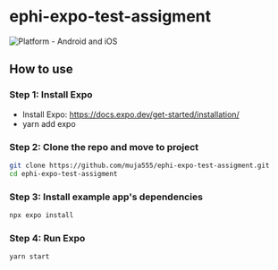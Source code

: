 # ephi-expo-test-assigment

![Platform - Android and iOS](https://img.shields.io/badge/platform-Android%20%7C%20iOS-blue.svg)


## How to use

### Step 1: Install Expo

- Install Expo: https://docs.expo.dev/get-started/installation/
- yarn add expo

### Step 2: Clone the repo and move to project

```sh
git clone https://github.com/muja555/ephi-expo-test-assigment.git
cd ephi-expo-test-assigment
```

### Step 3: Install example app's dependencies

```sh
npx expo install
```

### Step 4: Run Expo

```sh
yarn start
```